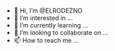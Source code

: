 - 👋 Hi, I’m @ELRODEZNO
- 👀 I’m interested in ...
- 🌱 I’m currently learning ...
- 💞️ I’m looking to collaborate on ...
- 📫 How to reach me ...

<!---
ELRODEZNO/ELRODEZNO is a ✨ special ✨ repository because its `README.md` (this file) appears on your GitHub profile.
You can click the Preview link to take a look at your changes.
--->
